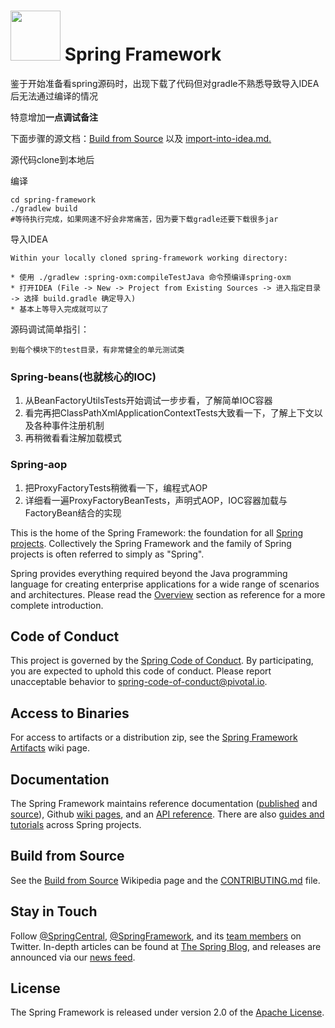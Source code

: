 # <img src="src/docs/asciidoc/images/spring-framework.png" width="80" height="80"> Spring Framework


鉴于开始准备看spring源码时，出现下载了代码但对gradle不熟悉导致导入IDEA后无法通过编译的情况

特意增加**一点调试备注**


下面步骤的源文档：[Build from Source](https://github.com/spring-projects/spring-framework/wiki/Build-from-Source) 以及 [import-into-idea.md.](https://github.com/spring-projects/spring-framework/blob/master/import-into-idea.md)

源代码clone到本地后

编译

    cd spring-framework
    ./gradlew build
    #等待执行完成，如果网速不好会非常痛苦，因为要下载gradle还要下载很多jar

导入IDEA

    Within your locally cloned spring-framework working directory:
    
    * 使用 ./gradlew :spring-oxm:compileTestJava 命令预编译spring-oxm
    * 打开IDEA (File -> New -> Project from Existing Sources -> 进入指定目录 -> 选择 build.gradle 确定导入)
    * 基本上等导入完成就可以了
    
源码调试简单指引：

    到每个模块下的test目录，有非常健全的单元测试类

### Spring-beans(也就核心的IOC)
    
1. 从BeanFactoryUtilsTests开始调试一步步看，了解简单IOC容器
2. 看完再把ClassPathXmlApplicationContextTests大致看一下，了解上下文以及各种事件注册机制
3. 再稍微看看注解加载模式

### Spring-aop

1. 把ProxyFactoryTests稍微看一下，编程式AOP
2. 详细看一遍ProxyFactoryBeanTests，声明式AOP，IOC容器加载与FactoryBean结合的实现   


This is the home of the Spring Framework: the foundation for all [Spring projects](https://spring.io/projects). Collectively the Spring Framework and the family of Spring projects is often referred to simply as "Spring". 

Spring provides everything required beyond the Java programming language for creating enterprise applications for a wide range of scenarios and architectures. Please read the [Overview](https://docs.spring.io/spring/docs/current/spring-framework-reference/overview.html#spring-introduction) section as reference for a more complete introduction.

## Code of Conduct

This project is governed by the [Spring Code of Conduct](CODE_OF_CONDUCT.adoc). By participating, you are expected to uphold this code of conduct. Please report unacceptable behavior to spring-code-of-conduct@pivotal.io.

## Access to Binaries

For access to artifacts or a distribution zip, see the [Spring Framework Artifacts](https://github.com/spring-projects/spring-framework/wiki/Spring-Framework-Artifacts) wiki page.

## Documentation

The Spring Framework maintains reference documentation ([published](http://docs.spring.io/spring-framework/docs/current/spring-framework-reference/) and [source](src/docs/asciidoc)), Github [wiki pages](https://github.com/spring-projects/spring-framework/wiki), and an
[API reference](http://docs.spring.io/spring-framework/docs/current/javadoc-api/). There are also [guides and tutorials](https://spring.io/guides) across Spring projects.

## Build from Source

See the [Build from Source](https://github.com/spring-projects/spring-framework/wiki/Build-from-Source) Wikipedia page and the [CONTRIBUTING.md](CONTRIBUTING.md) file.

## Stay in Touch

Follow [@SpringCentral](https://twitter.com/springcentral), [@SpringFramework](https://twitter.com/springframework), and its [team members](https://twitter.com/springframework/lists/team/members) on Twitter. In-depth articles can be found at [The Spring Blog](http://spring.io/blog/), and releases are announced via our [news feed](http://spring.io/blog/category/news).

## License

The Spring Framework is released under version 2.0 of the [Apache License](http://www.apache.org/licenses/LICENSE-2.0).
